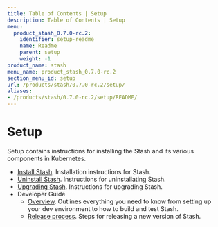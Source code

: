 ```yaml
---
title: Table of Contents | Setup
description: Table of Contents | Setup
menu:
  product_stash_0.7.0-rc.2:
    identifier: setup-readme
    name: Readme
    parent: setup
    weight: -1
product_name: stash
menu_name: product_stash_0.7.0-rc.2
section_menu_id: setup
url: /products/stash/0.7.0-rc.2/setup/
aliases:
- /products/stash/0.7.0-rc.2/setup/README/
---
```


# Setup

Setup contains instructions for installing the Stash and its various components in Kubernetes.

- [Install Stash](/products/stash/0.7.0-rc.2/setup/install). Installation instructions for Stash.
- [Uninstall Stash](/products/stash/0.7.0-rc.2/setup/uninstall). Instructions for uninstallating Stash.
- [Upgrading Stash](/products/stash/0.7.0-rc.2/setup/upgrade). Instructions for upgrading Stash.
- Developer Guide
  - [Overview](/products/stash/0.7.0-rc.2/setup/developer-guide/overview). Outlines everything you need to know from setting up your dev environment to how to build and test Stash.
  - [Release process](/products/stash/0.7.0-rc.2/setup/developer-guide/release). Steps for releasing a new version of Stash.
